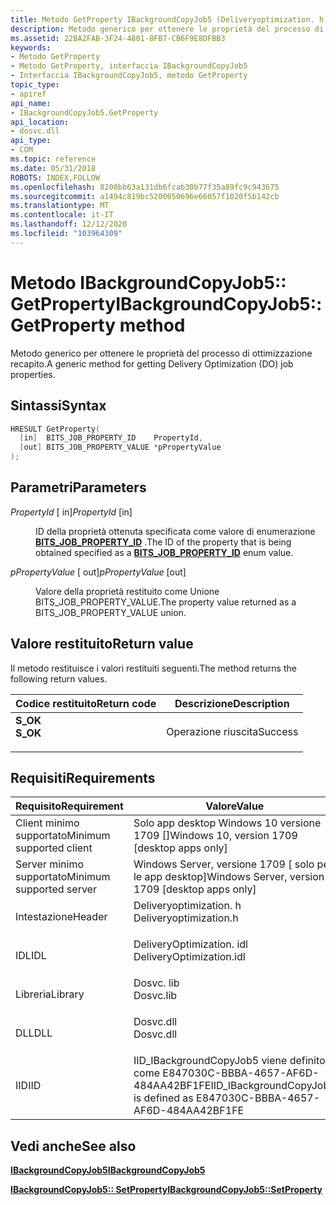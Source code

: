 ```yaml
---
title: Metodo GetProperty IBackgroundCopyJob5 (Deliveryoptimization. h)
description: Metodo generico per ottenere le proprietà del processo di ottimizzazione recapito.
ms.assetid: 22BA2FAB-3F24-4801-8FB7-CB6F9E8DFBB3
keywords:
- Metodo GetProperty
- Metodo GetProperty, interfaccia IBackgroundCopyJob5
- Interfaccia IBackgroundCopyJob5, metodo GetProperty
topic_type:
- apiref
api_name:
- IBackgroundCopyJob5.GetProperty
api_location:
- dosvc.dll
api_type:
- COM
ms.topic: reference
ms.date: 05/31/2018
ROBOTS: INDEX,FOLLOW
ms.openlocfilehash: 8200bb63a131db6fcab30b77f35a89fc9c943675
ms.sourcegitcommit: a1494c819bc5200050696e66057f1020f5b142cb
ms.translationtype: MT
ms.contentlocale: it-IT
ms.lasthandoff: 12/12/2020
ms.locfileid: "103964309"
---
```

# <a name="ibackgroundcopyjob5getproperty-method"></a><span data-ttu-id="ae2b1-106">Metodo IBackgroundCopyJob5:: GetProperty</span><span class="sxs-lookup"><span data-stu-id="ae2b1-106">IBackgroundCopyJob5::GetProperty method</span></span>

<span data-ttu-id="ae2b1-107">Metodo generico per ottenere le proprietà del processo di ottimizzazione recapito.</span><span class="sxs-lookup"><span data-stu-id="ae2b1-107">A generic method for getting Delivery Optimization (DO) job properties.</span></span>

## <a name="syntax"></a><span data-ttu-id="ae2b1-108">Sintassi</span><span class="sxs-lookup"><span data-stu-id="ae2b1-108">Syntax</span></span>


```C++
HRESULT GetProperty(
  [in]  BITS_JOB_PROPERTY_ID    PropertyId,
  [out] BITS_JOB_PROPERTY_VALUE *pPropertyValue
);
```



## <a name="parameters"></a><span data-ttu-id="ae2b1-109">Parametri</span><span class="sxs-lookup"><span data-stu-id="ae2b1-109">Parameters</span></span>

<dl> <dt>

<span data-ttu-id="ae2b1-110">*PropertyId* \[ in\]</span><span class="sxs-lookup"><span data-stu-id="ae2b1-110">*PropertyId* \[in\]</span></span>
</dt> <dd>

<span data-ttu-id="ae2b1-111">ID della proprietà ottenuta specificata come valore di enumerazione [**BITS_JOB_PROPERTY_ID**](bits-job-property-id.md) .</span><span class="sxs-lookup"><span data-stu-id="ae2b1-111">The ID of the property that is being obtained specified as a [**BITS_JOB_PROPERTY_ID**](bits-job-property-id.md) enum value.</span></span>

</dd> <dt>

<span data-ttu-id="ae2b1-112">*pPropertyValue* \[ out\]</span><span class="sxs-lookup"><span data-stu-id="ae2b1-112">*pPropertyValue* \[out\]</span></span>
</dt> <dd>

<span data-ttu-id="ae2b1-113">Valore della proprietà restituito come Unione BITS_JOB_PROPERTY_VALUE.</span><span class="sxs-lookup"><span data-stu-id="ae2b1-113">The property value returned as a BITS_JOB_PROPERTY_VALUE union.</span></span>

</dd> </dl>

## <a name="return-value"></a><span data-ttu-id="ae2b1-114">Valore restituito</span><span class="sxs-lookup"><span data-stu-id="ae2b1-114">Return value</span></span>

<span data-ttu-id="ae2b1-115">Il metodo restituisce i valori restituiti seguenti.</span><span class="sxs-lookup"><span data-stu-id="ae2b1-115">The method returns the following return values.</span></span>



| <span data-ttu-id="ae2b1-116">Codice restituito</span><span class="sxs-lookup"><span data-stu-id="ae2b1-116">Return code</span></span>                                                                          | <span data-ttu-id="ae2b1-117">Descrizione</span><span class="sxs-lookup"><span data-stu-id="ae2b1-117">Description</span></span>        |
|--------------------------------------------------------------------------------------|--------------------|
| <dl> <span data-ttu-id="ae2b1-118"><dt>**S_OK**</dt></span><span class="sxs-lookup"><span data-stu-id="ae2b1-118"><dt>**S_OK**</dt></span></span> </dl> | <span data-ttu-id="ae2b1-119">Operazione riuscita</span><span class="sxs-lookup"><span data-stu-id="ae2b1-119">Success</span></span><br/> |



 

## <a name="requirements"></a><span data-ttu-id="ae2b1-120">Requisiti</span><span class="sxs-lookup"><span data-stu-id="ae2b1-120">Requirements</span></span>



| <span data-ttu-id="ae2b1-121">Requisito</span><span class="sxs-lookup"><span data-stu-id="ae2b1-121">Requirement</span></span> | <span data-ttu-id="ae2b1-122">Valore</span><span class="sxs-lookup"><span data-stu-id="ae2b1-122">Value</span></span> |
|-------------------------------------|-----------------------------------------------------------------------------------------------------|
| <span data-ttu-id="ae2b1-123">Client minimo supportato</span><span class="sxs-lookup"><span data-stu-id="ae2b1-123">Minimum supported client</span></span><br/> | <span data-ttu-id="ae2b1-124">Solo app desktop Windows 10 versione 1709 \[\]</span><span class="sxs-lookup"><span data-stu-id="ae2b1-124">Windows 10, version 1709 \[desktop apps only\]</span></span><br/>                                           |
| <span data-ttu-id="ae2b1-125">Server minimo supportato</span><span class="sxs-lookup"><span data-stu-id="ae2b1-125">Minimum supported server</span></span><br/> | <span data-ttu-id="ae2b1-126">Windows Server, versione 1709 \[ solo per le app desktop\]</span><span class="sxs-lookup"><span data-stu-id="ae2b1-126">Windows Server, version 1709 \[desktop apps only\]</span></span><br/>                                       |
| <span data-ttu-id="ae2b1-127">Intestazione</span><span class="sxs-lookup"><span data-stu-id="ae2b1-127">Header</span></span><br/>                   | <dl> <span data-ttu-id="ae2b1-128"><dt>Deliveryoptimization. h</dt></span><span class="sxs-lookup"><span data-stu-id="ae2b1-128"><dt>Deliveryoptimization.h</dt></span></span> </dl>   |
| <span data-ttu-id="ae2b1-129">IDL</span><span class="sxs-lookup"><span data-stu-id="ae2b1-129">IDL</span></span><br/>                      | <dl> <span data-ttu-id="ae2b1-130"><dt>DeliveryOptimization. idl</dt></span><span class="sxs-lookup"><span data-stu-id="ae2b1-130"><dt>DeliveryOptimization.idl</dt></span></span> </dl> |
| <span data-ttu-id="ae2b1-131">Libreria</span><span class="sxs-lookup"><span data-stu-id="ae2b1-131">Library</span></span><br/>                  | <dl> <span data-ttu-id="ae2b1-132"><dt>Dosvc. lib</dt></span><span class="sxs-lookup"><span data-stu-id="ae2b1-132"><dt>Dosvc.lib</dt></span></span> </dl>                |
| <span data-ttu-id="ae2b1-133">DLL</span><span class="sxs-lookup"><span data-stu-id="ae2b1-133">DLL</span></span><br/>                      | <dl> <span data-ttu-id="ae2b1-134"><dt>Dosvc.dll</dt></span><span class="sxs-lookup"><span data-stu-id="ae2b1-134"><dt>Dosvc.dll</dt></span></span> </dl>                |
| <span data-ttu-id="ae2b1-135">IID</span><span class="sxs-lookup"><span data-stu-id="ae2b1-135">IID</span></span><br/>                      | <span data-ttu-id="ae2b1-136">IID_IBackgroundCopyJob5 viene definito come E847030C-BBBA-4657-AF6D-484AA42BF1FE</span><span class="sxs-lookup"><span data-stu-id="ae2b1-136">IID_IBackgroundCopyJob5 is defined as E847030C-BBBA-4657-AF6D-484AA42BF1FE</span></span><br/>              |



## <a name="see-also"></a><span data-ttu-id="ae2b1-137">Vedi anche</span><span class="sxs-lookup"><span data-stu-id="ae2b1-137">See also</span></span>

<dl> <dt>

[<span data-ttu-id="ae2b1-138">**IBackgroundCopyJob5**</span><span class="sxs-lookup"><span data-stu-id="ae2b1-138">**IBackgroundCopyJob5**</span></span>](ibackgroundcopyjob5.md)
</dt> <dt>

[<span data-ttu-id="ae2b1-139">**IBackgroundCopyJob5:: SetProperty**</span><span class="sxs-lookup"><span data-stu-id="ae2b1-139">**IBackgroundCopyJob5::SetProperty**</span></span>](ibackgroundcopyjob5-setproperty.md)
</dt> </dl>

 

 





